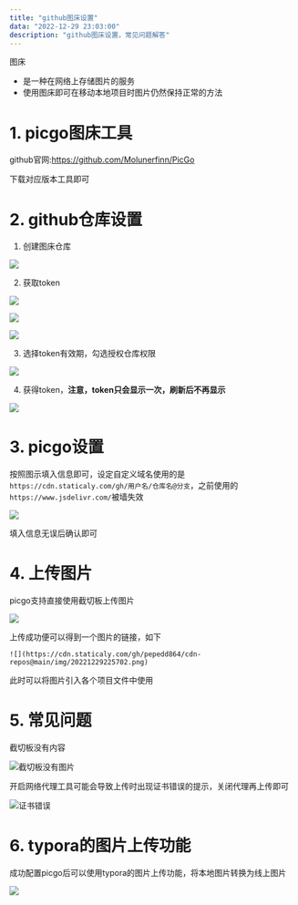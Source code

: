 ```yaml
---
title: "github图床设置"
data: "2022-12-29 23:03:00"
description: "github图床设置，常见问题解答"
---
```




图床

- 是一种在网络上存储图片的服务
- 使用图床即可在移动本地项目时图片仍然保持正常的方法

# 1. picgo图床工具

github官网:https://github.com/Molunerfinn/PicGo

下载对应版本工具即可

# 2. github仓库设置

1. 创建图床仓库

![](https://picgo-img-repo.oss-cn-beijing.aliyuncs.com/img/f92a9b74be432a3d968e9c3e25bf48d0.png)

2. 获取token

![](https://picgo-img-repo.oss-cn-beijing.aliyuncs.com/img/be3ae789c57088b8b7ef50c68e335a02.png)

![](https://picgo-img-repo.oss-cn-beijing.aliyuncs.com/img/1a8bcdae8bd404e067889a308954764b.png)

![](https://picgo-img-repo.oss-cn-beijing.aliyuncs.com/img/2b046f0496ae828239153150ed3a23d5.png)

3. 选择token有效期，勾选授权仓库权限

![](https://picgo-img-repo.oss-cn-beijing.aliyuncs.com/img/7a28e607c7b258fbfdc8aed13ce3004f.png)

4. 获得token，**注意，token只会显示一次，刷新后不再显示**

![](https://picgo-img-repo.oss-cn-beijing.aliyuncs.com/img/98ae13c44760bed7df17da40134d96a3.png)

# 3. picgo设置

按照图示填入信息即可，设定自定义域名使用的是`https://cdn.staticaly.com/gh/用户名/仓库名@分支`，之前使用的`https://www.jsdelivr.com/`被墙失效

![](https://picgo-img-repo.oss-cn-beijing.aliyuncs.com/img/0ecb7b69b7be6dfbd03ad8dac01b3120.png)

填入信息无误后确认即可

# 4. 上传图片

picgo支持直接使用截切板上传图片

![](https://picgo-img-repo.oss-cn-beijing.aliyuncs.com/img/cbf0d7569ea56648a920dc2365f74cca.png)

上传成功便可以得到一个图片的链接，如下

`![](https://cdn.staticaly.com/gh/pepedd864/cdn-repos@main/img/20221229225702.png)`

此时可以将图片引入各个项目文件中使用

# 5. 常见问题

截切板没有内容



![截切板没有图片](https://picgo-img-repo.oss-cn-beijing.aliyuncs.com/img/d90475b0c239b78f80cc85a9a3fa6665.png)



开启网络代理工具可能会导致上传时出现证书错误的提示，关闭代理再上传即可

![证书错误](https://picgo-img-repo.oss-cn-beijing.aliyuncs.com/img/9a206d8188bf79332868bb2dbc2183a7.png)

# 6. typora的图片上传功能

成功配置picgo后可以使用typora的图片上传功能，将本地图片转换为线上图片

![](https://picgo-img-repo.oss-cn-beijing.aliyuncs.com/img/af3217914b300d600ba41eb4cc32bc9e.png)

